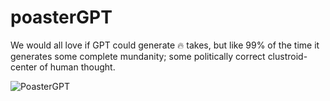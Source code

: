 # poasterGPT

We would all love if GPT could generate 🔥 takes, but like 99% of the time it generates some complete mundanity; some politically correct clustroid-center of human thought.

![PoasterGPT](https://github.com/RyanLucas3/poasterGPT/assets/55145311/831a7ad9-b476-4174-a710-a4115467db58)
